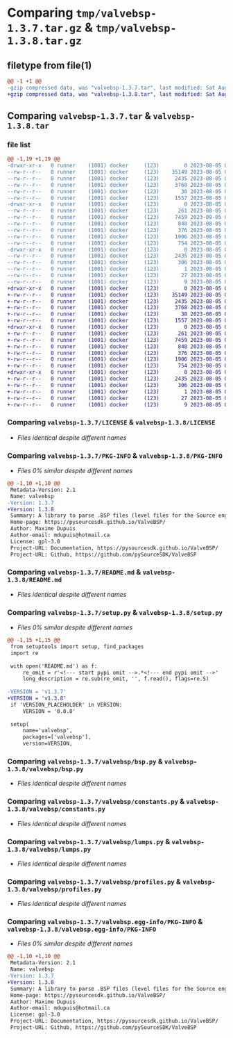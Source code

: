 # Comparing `tmp/valvebsp-1.3.7.tar.gz` & `tmp/valvebsp-1.3.8.tar.gz`

## filetype from file(1)

```diff
@@ -1 +1 @@
-gzip compressed data, was "valvebsp-1.3.7.tar", last modified: Sat Aug  5 01:00:41 2023, max compression
+gzip compressed data, was "valvebsp-1.3.8.tar", last modified: Sat Aug  5 01:06:04 2023, max compression
```

## Comparing `valvebsp-1.3.7.tar` & `valvebsp-1.3.8.tar`

### file list

```diff
@@ -1,19 +1,19 @@
-drwxr-xr-x   0 runner    (1001) docker     (123)        0 2023-08-05 01:00:41.886959 valvebsp-1.3.7/
--rw-r--r--   0 runner    (1001) docker     (123)    35149 2023-08-05 01:00:32.000000 valvebsp-1.3.7/LICENSE
--rw-r--r--   0 runner    (1001) docker     (123)     2435 2023-08-05 01:00:41.886959 valvebsp-1.3.7/PKG-INFO
--rw-r--r--   0 runner    (1001) docker     (123)     3768 2023-08-05 01:00:32.000000 valvebsp-1.3.7/README.md
--rw-r--r--   0 runner    (1001) docker     (123)       38 2023-08-05 01:00:41.886959 valvebsp-1.3.7/setup.cfg
--rw-r--r--   0 runner    (1001) docker     (123)     1557 2023-08-05 01:00:41.000000 valvebsp-1.3.7/setup.py
-drwxr-xr-x   0 runner    (1001) docker     (123)        0 2023-08-05 01:00:41.886959 valvebsp-1.3.7/valvebsp/
--rw-r--r--   0 runner    (1001) docker     (123)      261 2023-08-05 01:00:32.000000 valvebsp-1.3.7/valvebsp/__init__.py
--rw-r--r--   0 runner    (1001) docker     (123)     7459 2023-08-05 01:00:32.000000 valvebsp-1.3.7/valvebsp/bsp.py
--rw-r--r--   0 runner    (1001) docker     (123)      848 2023-08-05 01:00:32.000000 valvebsp-1.3.7/valvebsp/constants.py
--rw-r--r--   0 runner    (1001) docker     (123)      376 2023-08-05 01:00:32.000000 valvebsp-1.3.7/valvebsp/exceptions.py
--rw-r--r--   0 runner    (1001) docker     (123)     1906 2023-08-05 01:00:32.000000 valvebsp-1.3.7/valvebsp/lumps.py
--rw-r--r--   0 runner    (1001) docker     (123)      754 2023-08-05 01:00:32.000000 valvebsp-1.3.7/valvebsp/profiles.py
-drwxr-xr-x   0 runner    (1001) docker     (123)        0 2023-08-05 01:00:41.886959 valvebsp-1.3.7/valvebsp.egg-info/
--rw-r--r--   0 runner    (1001) docker     (123)     2435 2023-08-05 01:00:41.000000 valvebsp-1.3.7/valvebsp.egg-info/PKG-INFO
--rw-r--r--   0 runner    (1001) docker     (123)      306 2023-08-05 01:00:41.000000 valvebsp-1.3.7/valvebsp.egg-info/SOURCES.txt
--rw-r--r--   0 runner    (1001) docker     (123)        1 2023-08-05 01:00:41.000000 valvebsp-1.3.7/valvebsp.egg-info/dependency_links.txt
--rw-r--r--   0 runner    (1001) docker     (123)       27 2023-08-05 01:00:41.000000 valvebsp-1.3.7/valvebsp.egg-info/requires.txt
--rw-r--r--   0 runner    (1001) docker     (123)        9 2023-08-05 01:00:41.000000 valvebsp-1.3.7/valvebsp.egg-info/top_level.txt
+drwxr-xr-x   0 runner    (1001) docker     (123)        0 2023-08-05 01:06:04.959962 valvebsp-1.3.8/
+-rw-r--r--   0 runner    (1001) docker     (123)    35149 2023-08-05 01:05:52.000000 valvebsp-1.3.8/LICENSE
+-rw-r--r--   0 runner    (1001) docker     (123)     2435 2023-08-05 01:06:04.959962 valvebsp-1.3.8/PKG-INFO
+-rw-r--r--   0 runner    (1001) docker     (123)     3768 2023-08-05 01:05:52.000000 valvebsp-1.3.8/README.md
+-rw-r--r--   0 runner    (1001) docker     (123)       38 2023-08-05 01:06:04.959962 valvebsp-1.3.8/setup.cfg
+-rw-r--r--   0 runner    (1001) docker     (123)     1557 2023-08-05 01:06:03.000000 valvebsp-1.3.8/setup.py
+drwxr-xr-x   0 runner    (1001) docker     (123)        0 2023-08-05 01:06:04.959962 valvebsp-1.3.8/valvebsp/
+-rw-r--r--   0 runner    (1001) docker     (123)      261 2023-08-05 01:05:52.000000 valvebsp-1.3.8/valvebsp/__init__.py
+-rw-r--r--   0 runner    (1001) docker     (123)     7459 2023-08-05 01:05:52.000000 valvebsp-1.3.8/valvebsp/bsp.py
+-rw-r--r--   0 runner    (1001) docker     (123)      848 2023-08-05 01:05:52.000000 valvebsp-1.3.8/valvebsp/constants.py
+-rw-r--r--   0 runner    (1001) docker     (123)      376 2023-08-05 01:05:52.000000 valvebsp-1.3.8/valvebsp/exceptions.py
+-rw-r--r--   0 runner    (1001) docker     (123)     1906 2023-08-05 01:05:52.000000 valvebsp-1.3.8/valvebsp/lumps.py
+-rw-r--r--   0 runner    (1001) docker     (123)      754 2023-08-05 01:05:52.000000 valvebsp-1.3.8/valvebsp/profiles.py
+drwxr-xr-x   0 runner    (1001) docker     (123)        0 2023-08-05 01:06:04.959962 valvebsp-1.3.8/valvebsp.egg-info/
+-rw-r--r--   0 runner    (1001) docker     (123)     2435 2023-08-05 01:06:04.000000 valvebsp-1.3.8/valvebsp.egg-info/PKG-INFO
+-rw-r--r--   0 runner    (1001) docker     (123)      306 2023-08-05 01:06:04.000000 valvebsp-1.3.8/valvebsp.egg-info/SOURCES.txt
+-rw-r--r--   0 runner    (1001) docker     (123)        1 2023-08-05 01:06:04.000000 valvebsp-1.3.8/valvebsp.egg-info/dependency_links.txt
+-rw-r--r--   0 runner    (1001) docker     (123)       27 2023-08-05 01:06:04.000000 valvebsp-1.3.8/valvebsp.egg-info/requires.txt
+-rw-r--r--   0 runner    (1001) docker     (123)        9 2023-08-05 01:06:04.000000 valvebsp-1.3.8/valvebsp.egg-info/top_level.txt
```

### Comparing `valvebsp-1.3.7/LICENSE` & `valvebsp-1.3.8/LICENSE`

 * *Files identical despite different names*

### Comparing `valvebsp-1.3.7/PKG-INFO` & `valvebsp-1.3.8/PKG-INFO`

 * *Files 0% similar despite different names*

```diff
@@ -1,10 +1,10 @@
 Metadata-Version: 2.1
 Name: valvebsp
-Version: 1.3.7
+Version: 1.3.8
 Summary: A library to parse .BSP files (level files for the Source engine).
 Home-page: https://pysourcesdk.github.io/ValveBSP/
 Author: Maxime Dupuis
 Author-email: mdupuis@hotmail.ca
 License: gpl-3.0
 Project-URL: Documentation, https://pysourcesdk.github.io/ValveBSP/
 Project-URL: Github, https://github.com/pySourceSDK/ValveBSP
```

### Comparing `valvebsp-1.3.7/README.md` & `valvebsp-1.3.8/README.md`

 * *Files identical despite different names*

### Comparing `valvebsp-1.3.7/setup.py` & `valvebsp-1.3.8/setup.py`

 * *Files 0% similar despite different names*

```diff
@@ -1,15 +1,15 @@
 from setuptools import setup, find_packages
 import re
 
 with open('README.md') as f:
     re_omit = r'<!--- start pypi omit -->.*<!--- end pypi omit -->'
     long_description = re.sub(re_omit, '', f.read(), flags=re.S)
 
-VERSION = 'v1.3.7'
+VERSION = 'v1.3.8'
 if 'VERSION_PLACEHOLDER' in VERSION:
     VERSION = '0.0.0'
 
 setup(
     name='valvebsp',
     packages=['valvebsp'],
     version=VERSION,
```

### Comparing `valvebsp-1.3.7/valvebsp/bsp.py` & `valvebsp-1.3.8/valvebsp/bsp.py`

 * *Files identical despite different names*

### Comparing `valvebsp-1.3.7/valvebsp/constants.py` & `valvebsp-1.3.8/valvebsp/constants.py`

 * *Files identical despite different names*

### Comparing `valvebsp-1.3.7/valvebsp/lumps.py` & `valvebsp-1.3.8/valvebsp/lumps.py`

 * *Files identical despite different names*

### Comparing `valvebsp-1.3.7/valvebsp/profiles.py` & `valvebsp-1.3.8/valvebsp/profiles.py`

 * *Files identical despite different names*

### Comparing `valvebsp-1.3.7/valvebsp.egg-info/PKG-INFO` & `valvebsp-1.3.8/valvebsp.egg-info/PKG-INFO`

 * *Files 0% similar despite different names*

```diff
@@ -1,10 +1,10 @@
 Metadata-Version: 2.1
 Name: valvebsp
-Version: 1.3.7
+Version: 1.3.8
 Summary: A library to parse .BSP files (level files for the Source engine).
 Home-page: https://pysourcesdk.github.io/ValveBSP/
 Author: Maxime Dupuis
 Author-email: mdupuis@hotmail.ca
 License: gpl-3.0
 Project-URL: Documentation, https://pysourcesdk.github.io/ValveBSP/
 Project-URL: Github, https://github.com/pySourceSDK/ValveBSP
```

